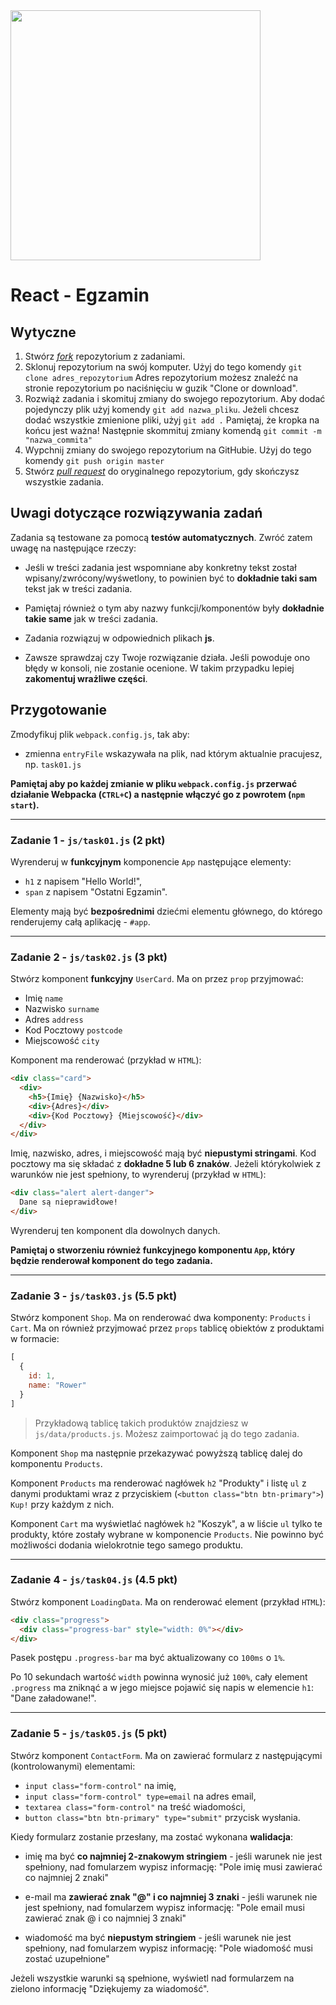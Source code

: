 <img src="http://coderslab.pl/img/coderslab-logo.png" width="400"/>

# React - Egzamin

## Wytyczne

1. Stwórz [*fork*](https://guides.github.com/activities/forking/) repozytorium z zadaniami.
2. Sklonuj repozytorium na swój komputer. Użyj do tego komendy `git clone adres_repozytorium`
Adres repozytorium możesz znaleźć na stronie repozytorium po naciśnięciu w guzik "Clone or download".
3. Rozwiąż zadania i skomituj zmiany do swojego repozytorium. Aby dodać pojedynczy plik użyj komendy `git add nazwa_pliku`.
Jeżeli chcesz dodać wszystkie zmienione pliki, użyj `git add .`
Pamiętaj, że kropka na końcu jest ważna!
Następnie skommituj zmiany komendą `git commit -m "nazwa_commita"`
4. Wypchnij zmiany do swojego repozytorium na GitHubie. Użyj do tego komendy `git push origin master`
5. Stwórz [*pull request*](https://help.github.com/articles/creating-a-pull-request) do oryginalnego repozytorium, gdy skończysz wszystkie zadania.

## Uwagi dotyczące rozwiązywania zadań

Zadania są testowane za pomocą **testów automatycznych**. Zwróć zatem uwagę na następujące rzeczy:

* Jeśli w treści zadania jest wspomniane aby konkretny tekst został wpisany/zwrócony/wyśwetlony, to powinien być to **dokładnie taki sam** tekst jak w treści zadania.

* Pamiętaj również o tym aby nazwy funkcji/komponentów były **dokładnie takie same** jak w treści zadania.

* Zadania rozwiązuj w odpowiednich plikach **js**.

* Zawsze sprawdzaj czy Twoje rozwiązanie działa. Jeśli powoduje ono błędy w konsoli, nie zostanie ocenione. W takim przypadku lepiej **zakomentuj wrażliwe części**.


## Przygotowanie

Zmodyfikuj plik `webpack.config.js`, tak aby:

- zmienna `entryFile` wskazywała na plik, nad którym aktualnie pracujesz, np. `task01.js`

**Pamiętaj aby po każdej zmianie w pliku `webpack.config.js` przerwać działanie Webpacka (`CTRL+C`) a następnie włączyć go z powrotem (`npm start`).**


---

### Zadanie 1 - `js/task01.js` **(2 pkt)**

Wyrenderuj w **funkcyjnym** komponencie ```App``` następujące elementy:
- `h1` z napisem "Hello World!",
- `span` z napisem "Ostatni Egzamin".

Elementy mają być **bezpośrednimi** dziećmi elementu głównego, do którego renderujemy całą aplikację - `#app`.

---

### Zadanie 2 - `js/task02.js` **(3 pkt)**

Stwórz komponent **funkcyjny** `UserCard`. Ma on przez `prop` przyjmować:

- Imię `name`
- Nazwisko `surname`
- Adres ``address``
- Kod Pocztowy `postcode`
- Miejscowość `city`


Komponent ma renderować (przykład w `HTML`):
```html
<div class="card">
  <div>
    <h5>{Imię} {Nazwisko}</h5>
    <div>{Adres}</div>
    <div>{Kod Pocztowy} {Miejscowość}</div>
  </div>
</div>
```

Imię, nazwisko, adres, i miejscowość mają być **niepustymi stringami**. Kod pocztowy ma się składać z **dokładne 5 lub 6 znaków**. Jeżeli którykolwiek z warunków nie jest spełniony, to wyrenderuj (przykład w `HTML`):

```html
<div class="alert alert-danger">
  Dane są nieprawidłowe!
</div>
```

Wyrenderuj ten komponent dla dowolnych danych.

**Pamiętaj o stworzeniu również funkcyjnego komponentu `App`, który będzie renderował komponent do tego zadania.**

---

### Zadanie 3 - `js/task03.js` **(5.5 pkt)**

Stwórz komponent `Shop`. Ma on renderować dwa komponenty: `Products` i `Cart`. Ma on również przyjmować przez `props` tablicę obiektów z produktami w formacie:

```js
[
  {
    id: 1,
    name: "Rower"
  }
]
```

> Przykładową tablicę takich produktów znajdziesz w `js/data/products.js`. Możesz zaimportować ją do tego zadania.

Komponent `Shop` ma następnie przekazywać powyższą tablicę dalej do komponentu `Products`.

Komponent `Products` ma renderować nagłówek `h2` "Produkty" i listę `ul` z danymi produktami wraz z przyciskiem (`<button class="btn btn-primary">`) `Kup!` przy każdym z nich.

Komponent `Cart` ma wyświetlać nagłówek `h2` "Koszyk", a w liście `ul` tylko te produkty, które zostały wybrane w komponencie `Products`. Nie powinno być możliwości dodania wielokrotnie tego samego produktu.

---

### Zadanie 4 - `js/task04.js` **(4.5 pkt)**

Stwórz komponent `LoadingData`. Ma on renderować element (przykład `HTML`):

```html
<div class="progress">
  <div class="progress-bar" style="width: 0%"></div>
</div>
```

Pasek postępu `.progress-bar` ma być aktualizowany co `100ms` o `1%`.

Po 10 sekundach wartość `width` powinna wynosić już `100%`, cały element `.progress` ma zniknąć a w jego miejsce pojawić się napis w elemencie `h1`: "Dane załadowane!".

---

### Zadanie 5 - `js/task05.js` **(5 pkt)**

Stwórz komponent `ContactForm`. Ma on zawierać formularz z następującymi (kontrolowanymi) elementami:

- `input class="form-control"` na imię,
- `input class="form-control" type=email` na adres email,
- `textarea class="form-control"` na treść wiadomości,
- `button class="btn btn-primary" type="submit"` przycisk wysłania.

Kiedy formularz zostanie przesłany, ma zostać wykonana **walidacja**:

* imię ma być **co najmniej 2-znakowym stringiem** - jeśli warunek nie jest spełniony, nad fomularzem wypisz informację: "Pole imię musi zawierać co najmniej 2 znaki"

* e-mail ma **zawierać znak "@" i co najmniej 3 znaki** - jeśli warunek nie jest spełniony, nad fomularzem wypisz informację: "Pole email musi zawierać znak @ i co najmniej 3 znaki"

* wiadomość ma być **niepustym stringiem** - jeśli warunek nie jest spełniony, nad fomularzem wypisz informację: "Pole wiadomość musi zostać uzupełnione"

Jeżeli wszystkie warunki są spełnione, wyświetl nad formularzem na zielono informację "Dziękujemy za wiadomość".


<!-- Links -->
[forking]: https://guides.github.com/activities/forking/
[ref-clone]: http://gitref.org/creating/#clone
[ref-commit]: http://gitref.org/basic/#commit
[ref-push]: http://gitref.org/remotes/#push
[pull-request]: https://help.github.com/articles/creating-a-pull-request
